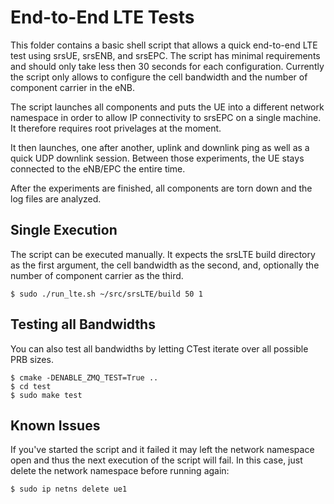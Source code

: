 End-to-End LTE Tests
====================

This folder contains a basic shell script that allows a quick end-to-end LTE test
using srsUE, srsENB, and srsEPC. The script has minimal requirements and should
only take less then 30 seconds for each configuration. Currently the script
only allows to configure the cell bandwidth and the number of component carrier in the eNB.

The script launches all components and puts the UE into a different network namespace
in order to allow IP connectivity to srsEPC on a single machine. It therefore
requires root privelages at the moment.

It then launches, one after another, uplink and downlink ping as well as a quick UDP
downlink session. Between those experiments, the UE stays connected to the eNB/EPC
the entire time.

After the experiments are finished, all components are torn down and the log files
are analyzed.


Single Execution
----------------

The script can be executed manually. It expects the srsLTE build directory as
the first argument, the cell bandwidth as the second, and, optionally the number
of component carrier as the third.

```
$ sudo ./run_lte.sh ~/src/srsLTE/build 50 1
```

Testing all Bandwidths
----------------------

You can also test all bandwidths by letting CTest iterate over all possible PRB sizes.

```
$ cmake -DENABLE_ZMQ_TEST=True ..
$ cd test
$ sudo make test
```

Known Issues
------------

If you've started the script and it failed it may left the network namespace open and thus
the next execution of the script will fail. In this case, just delete the network namespace
before running again:

```
$ sudo ip netns delete ue1
```
